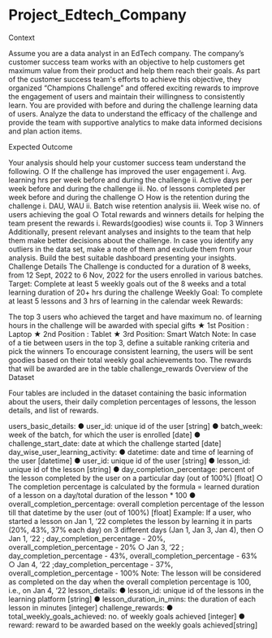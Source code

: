 # Project_Edtech_Company
Context

Assume you are a data analyst in an EdTech company. The company’s customer success team works with an objective to help customers get maximum value from their product and help them reach their goals. As part of the customer success team's efforts to achieve this objective, they organized “Champions Challenge” and offered exciting rewards to improve the engagement of users and maintain their willingness to consistently learn. You are provided with before and during the challenge learning data of users. Analyze the data to understand the efficacy of the challenge and provide the team with supportive analytics to make data informed decisions and plan action items.

Expected Outcome

Your analysis should help your customer success team understand the following. ○ If the challenge has improved the user engagement i. Avg. learning hrs per week before and during the challenge ii. Active days per week before and during the challenge iii. No. of lessons completed per week before and during the challenge ○ How is the retention during the challenge i. DAU, WAU ii. Batch wise retention analysis iii. Week wise no. of users achieving the goal ○ Total rewards and winners details for helping the team present the rewards i. Rewards(goodies) wise counts ii. Top 3 Winners Additionally, present relevant analyses and insights to the team that help them make better decisions about the challenge.
In case you identify any outliers in the data set, make a note of them and exclude them from your analysis.
Build the best suitable dashboard presenting your insights. Challenge Details The Challenge is conducted for a duration of 8 weeks, from 12 Sept, 2022 to 6 Nov, 2022 for the users enrolled in various batches. Target: Complete at least 5 weekly goals out of the 8 weeks and a total learning duration of 20+ hrs during the challenge Weekly Goal: To complete at least 5 lessons and 3 hrs of learning in the calendar week
Rewards:

The top 3 users who achieved the target and have maximum no. of learning hours in the challenge will be awarded with special gifts ★ 1st Position : Laptop ★ 2nd Position : Tablet ★ 3rd Position: Smart Watch Note: In case of a tie between users in the top 3, define a suitable ranking criteria and pick the winners
To encourage consistent learning, the users will be sent goodies based on their total weekly goal achievements too. The rewards that will be awarded are in the table challenge_rewards
Overview of the Dataset

Four tables are included in the dataset containing the basic information about the users, their daily completion percentages of lessons, the lesson details, and list of rewards.

users_basic_details: ● user_id: unique id of the user [string] ● batch_week: week of the batch, for which the user is enrolled [date] ● challenge_start_date: date at which the challenge started [date]
day_wise_user_learning_activity: ● datetime: date and time of learning of the user [datetime] ● user_id: unique id of the user [string] ● lesson_id: unique id of the lesson [string] ● day_completion_percentage: percent of the lesson completed by the user on a particular day (out of 100%) [float] ○ The completion percentage is calculated by the formula = learned duration of a lesson on a day/total duration of the lesson * 100 ● overall_completion_percentage: overall completion percentage of the lesson till that datetime by the user (out of 100%) [float] Example: If a user, who started a lesson on Jan 1, ’22 completes the lesson by learning it in parts (20%, 43%, 37% each day) on 3 different days (Jan 1, Jan 3, Jan 4), then ○ Jan 1, ‘22 ; day_completion_percentage - 20%, overall_completion_percentage - 20% ○ Jan 3, ‘22 ; day_completion_percentage - 43%, overall_completion_percentage - 63% ○ Jan 4, ‘22 ;day_completion_percentage - 37%, overall_completion_percentage - 100% Note: The lesson will be considered as completed on the day when the overall completion percentage is 100, i.e., on Jan 4, ‘22
lesson_details: ● lesson_id: unique id of the lessons in the learning platform [string] ● lesson_duration_in_mins: the duration of each lesson in minutes [integer]
challenge_rewards: ● total_weekly_goals_achieved: no. of weekly goals achieved [integer] ● reward: reward to be awarded based on the weekly goals achieved[string]
